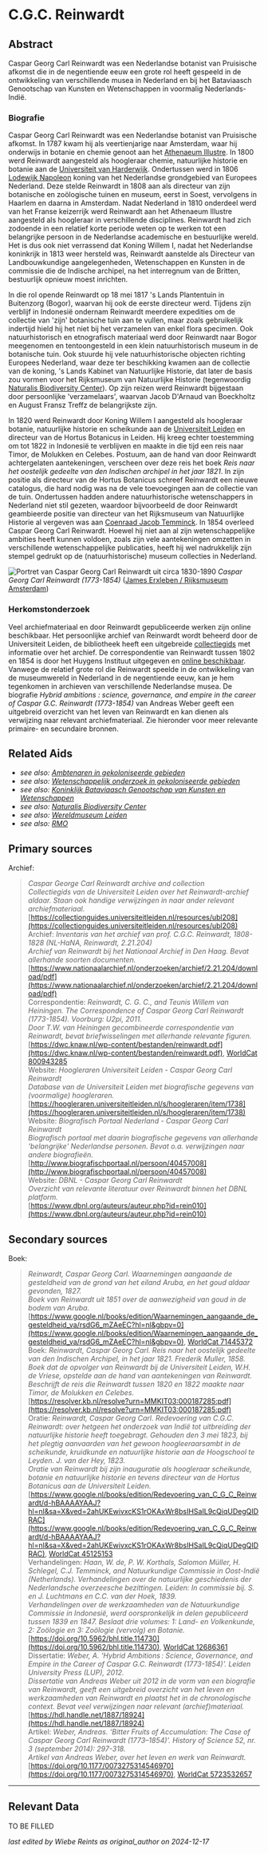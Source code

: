 
# C.G.C. Reinwardt


## Abstract

Caspar Georg Carl Reinwardt was een Nederlandse botanist van Pruisische afkomst die in de negentiende eeuw een grote rol heeft gespeeld in de ontwikkeling van verschillende musea in Nederland en bij het Bataviaasch Genootschap van Kunsten en Wetenschappen in voormalig Nederlands-Indië.

### Biografie

Caspar Georg Carl Reinwardt was een Nederlandse botanist van Pruisische afkomst. In 1787 kwam hij als veertienjarige naar Amsterdam, waar hij onderwijs in botanie en chemie genoot aan het [Athenaeum Illustre](http://www.wikidata.org/entity/Q505639). In 1800 werd Reinwardt aangesteld als hoogleraar chemie, natuurlijke historie en botanie aan de [Universiteit van Harderwijk](http://www.wikidata.org/entity/Q1816221). Ondertussen werd in 1806 [Lodewijk Napoleon](http://www.wikidata.org/entity/Q7729) koning van het Nederlandse grondgebied van Europees Nederland. Deze stelde Reinwardt in 1808 aan als directeur van zijn botanische en zoölogische tuinen en museum, eerst in Soest, vervolgens in Haarlem en daarna in Amsterdam. Nadat Nederland in 1810 onderdeel werd van het Franse keizerrijk werd Reinwardt aan het Athenaeum Illustre aangesteld als hoogleraar in verschillende disciplines. Reinwardt had zich zodoende in een relatief korte periode weten op te werken tot een belangrijke persoon in de Nederlandse academische en bestuurlijke wereld. Het is dus ook niet verrassend dat Koning Willem I, nadat het Nederlandse koninkrijk in 1813 weer hersteld was, Reinwardt aanstelde als Directeur van Landbouwkundige aangelegenheden, Wetenschappen en Kunsten in de commissie die de Indische archipel, na het interregnum van de Britten, bestuurlijk opnieuw moest inrichten.

In die rol opende Reinwardt op 18 mei 1817 's Lands Plantentuin in Buitenzorg (Bogor), waarvan hij ook de eerste directeur werd. Tijdens zijn verblijf in Indonesië ondernam Reinwardt meerdere expedities om de collectie van 'zijn' botanische tuin aan te vullen, maar zoals gebruikelijk indertijd hield hij het niet bij het verzamelen van enkel flora specimen. Ook natuurhistorisch en etnografisch materiaal werd door Reinwardt naar Bogor meegenomen en tentoongesteld in een klein natuurhistorisch museum in de botanische tuin. Ook stuurde hij vele natuurhistorische objecten richting Europees Nederland, waar deze ter beschikking kwamen aan de collectie van de koning, 's Lands Kabinet van Natuurlijke Historie, dat later de basis zou vormen voor het Rijksmuseum van Natuurlijke Historie (tegenwoordig [Naturalis Biodiversity Center](https://app.colonialcollections.nl/en/research-aids/https%3A%2F%2Fn2t%252Enet%2Fark%3A%2F27023%2Fb897e22a1eae224b0ca13b5ec14d51cb)). Op zijn reizen werd Reinwardt bijgestaan door persoonlijke 'verzamelaars', waarvan Jacob D'Arnaud van Boeckholtz en August Fransz Treffz de belangrijkste zijn.

In 1820 werd Reinwardt door Koning Willem I aangesteld als hoogleraar botanie, natuurlijke historie en scheikunde aan de [Universiteit Leiden](http://www.wikidata.org/entity/Q156598) en directeur van de Hortus Botanicus in Leiden. Hij kreeg echter toestemming om tot 1822 in Indonesië te verblijven en maakte in die tijd een reis naar Timor, de Molukken en Celebes. Postuum, aan de hand van door Reinwardt achtergelaten aantekeningen, verscheen over deze reis het boek _Reis naar het oostelijk gedeelte van den Indischen archipel in het jaar 1821_. In zijn positie als directeur van de Hortus Botanicus schreef Reinwardt een nieuwe catalogus, die hard nodig was na de vele toevoegingen aan de collectie van de tuin. Ondertussen hadden andere natuurhistorische wetenschappers in Nederland niet stil gezeten, waardoor bijvoorbeeld de door Reinwardt geambieerde positie van directeur van het Rijksmuseum van Natuurlijke Historie al vergeven was aan [Coenraad Jacob Temminck](http://www.wikidata.org/entity/Q31621). In 1854 overleed Caspar Georg Carl Reinwardt. Hoewel hij niet aan al zijn wetenschappelijke ambities heeft kunnen voldoen, zoals zijn vele aantekeningen omzetten in verschillende wetenschappelijke publicaties, heeft hij wel nadrukkelijk zijn stempel gedrukt op de (natuurhistorische) museum collecties in Nederland.

![Portret van Caspar Georg Carl Reinwardt uit circa 1830-1890](https://upload.wikimedia.org/wikipedia/commons/thumb/d/dc/Portret_van_Caspar_Georg_Carl_Reinwardt%2C_RP-P-1906-948.jpg/330px-Portret_van_Caspar_Georg_Carl_Reinwardt%2C_RP-P-1906-948.jpg)
_Caspar Georg Carl Reinwardt (1773-1854)_ ([James Erxleben / Rijksmuseum Amsterdam](https://commons.wikimedia.org/wiki/File:Portret_van_Caspar_Georg_Carl_Reinwardt,_RP-P-1906-948.jpg))

### Herkomstonderzoek

Veel archiefmateriaal en door Reinwardt gepubliceerde werken zijn online beschikbaar. Het persoonlijke archief van Reinwardt wordt beheerd door de Universiteit Leiden, de bibliotheek heeft een uitgebreide [collectiegids](https://collectionguides.universiteitleiden.nl/resources/ubl208) met informatie over het archief. De correspondentie van Reinwardt tussen 1802 en 1854 is door het Huygens Instituut uitgegeven en [online beschikbaar](https://dwc.knaw.nl/wp-content/bestanden/reinwardt.pdf). Vanwege de relatief grote rol die Reinwardt speelde in de ontwikkeling van de museumwereld in Nederland in de negentiende eeuw, kan je hem tegenkomen in archieven van verschillende Nederlandse musea. De biografie _Hybrid ambitions : science, governance, and empire in the career of Caspar G.C. Reinwardt (1773-1854)_ van Andreas Weber geeft een uitgebreid overzicht van het leven van Reinwardt en kan dienen als verwijzing naar relevant archiefmateriaal. Zie hieronder voor meer relevante primaire- en secundaire bronnen.


## Related Aids

 - _see also: [Ambtenaren in gekoloniseerde gebieden](niveau2/Dutch/CivilServants_20240320.yml)_  
 - _see also: [Wetenschappelijk onderzoek in gekoloniseerde gebieden](niveau2/Dutch/Science_20240814.yml)_  
 - _see also: [Koninklijk Bataviaasch Genootschap van Kunsten en Wetenschappen](niveau3/Dutch/BGKW_20240827.yml)_  
 - _see also: [Naturalis Biodiversity Center](niveau3/Dutch/Naturalis_20240710.yml)_  
 - _see also: [Wereldmuseum Leiden](niveau3/Dutch/WMLeiden_20240327.yml)_  
 - _see also: [RMO](niveau3/Dutch/RMO_20241106.yml)_  

## Primary sources

Archief:
  > *Caspar George Carl Reinwardt archive and collection*  
> _Collectiegids van de Universiteit Leiden over het Reinwardt-archief aldaar. Staan ook handige verwijzingen in naar ander relevant archiefmateriaal._  
> [https://collectionguides.universiteitleiden.nl/resources/ubl208](https://collectionguides.universiteitleiden.nl/resources/ubl208)  
Archief:
  > *Inventaris van het archief van prof. C.G.C. Reinwardt, 1808-1828 (NL-HaNA, Reinwardt, 2.21.204)*  
> _Archief van Reinwardt bij het Nationaal Archief in Den Haag. Bevat allerhande soorten documenten._  
> [https://www.nationaalarchief.nl/onderzoeken/archief/2.21.204/download/pdf](https://www.nationaalarchief.nl/onderzoeken/archief/2.21.204/download/pdf)  
Correspondentie:
  > *Reinwardt, C. G. C., and Teunis Willem van Heiningen. The Correspondence of Caspar Georg Carl Reinwardt (1773-1854). Voorburg: U2pi, 2011.*  
> _Door T.W. van Heiningen gecombineerde correspondentie van Reinwardt, bevat briefwisselingen met allerhande relevante figuren._  
> [https://dwc.knaw.nl/wp-content/bestanden/reinwardt.pdf](https://dwc.knaw.nl/wp-content/bestanden/reinwardt.pdf), [WorldCat 800943285](https://search.worldcat.org/title/800943285)  
Website:
  > *Hoogleraren Universiteit Leiden - Caspar Georg Carl Reinwardt*  
> _Database van de Universiteit Leiden met biografische gegevens van (voormalige) hoogleraren._  
> [https://hoogleraren.universiteitleiden.nl/s/hoogleraren/item/1738](https://hoogleraren.universiteitleiden.nl/s/hoogleraren/item/1738)  
Website:
  > *Biografisch Portaal Nederland - Caspar Georg Carl Reinwardt*  
> _Biografisch portaal met daarin biografische gegevens van allerhande 'belangrijke' Nederlandse personen. Bevat o.a. verwijzingen naar andere biografieën._  
> [http://www.biografischportaal.nl/persoon/40457008](http://www.biografischportaal.nl/persoon/40457008)  
Website:
  > *DBNL - Caspar Georg Carl Reinwardt*  
> _Overzicht van relevante literatuur over Reinwardt binnen het DBNL platform._  
> [https://www.dbnl.org/auteurs/auteur.php?id=rein010](https://www.dbnl.org/auteurs/auteur.php?id=rein010)  
## Secondary sources

Boek:
  > *Reinwardt, Caspar Georg Carl. Waarnemingen aangaande de gesteldheid van de grond van het eiland Aruba, en het goud aldaar gevonden, 1827.*  
> _Boek van Reinwardt uit 1851 over de aanwezigheid van goud in de bodem van Aruba._  
> [https://www.google.nl/books/edition/Waarnemingen_aangaande_de_gesteldheid_va/rsdG6_mZAeEC?hl=nl&gbpv=0](https://www.google.nl/books/edition/Waarnemingen_aangaande_de_gesteldheid_va/rsdG6_mZAeEC?hl=nl&gbpv=0), [WorldCat 71445372](https://search.worldcat.org/title/71445372)  
Boek:
  > *Reinwardt, Caspar Georg Carl. Reis naar het oostelijk gedeelte van den Indischen Archipel, in het jaar 1821. Frederik Muller, 1858.*  
> _Boek dat de opvolger van Reinwardt bij de Universiteit Leiden, W.H. de Vriese, opstelde aan de hand van aantekeningen van Reinwardt. Beschrijft de reis die Reinwardt tussen 1820 en 1822 maakte naar Timor, de Molukken en Celebes._  
> [https://resolver.kb.nl/resolve?urn=MMKIT03:000187285:pdf](https://resolver.kb.nl/resolve?urn=MMKIT03:000187285:pdf)  
Oratie:
  > *Reinwardt, Caspar Georg Carl. Redevoering van C.G.C. Reinwardt: over hetgeen het onderzoek van Indië tot uitbreiding der natuurlijke historie heeft toegebragt. Gehouden den 3 mei 1823, bij het plegtig aanvaarden van het gewoon hoogleeraarsambt in de scheikunde, kruidkunde en natuurlijke historie aan de Hoogschool te Leyden. J. van der Hey, 1823.*  
> _Oratie van Reinwardt bij zijn inauguratie als hoogleraar scheikunde, botanie en natuurlijke historie en tevens directeur van de Hortus Botanicus aan de Universiteit Leiden._  
> [https://www.google.nl/books/edition/Redevoering_van_C_G_C_Reinwardt/d-hBAAAAYAAJ?hl=nl&sa=X&ved=2ahUKEwivxcKS1rOKAxWr8bsIHSaIL9cQiqUDegQIDRAC](https://www.google.nl/books/edition/Redevoering_van_C_G_C_Reinwardt/d-hBAAAAYAAJ?hl=nl&sa=X&ved=2ahUKEwivxcKS1rOKAxWr8bsIHSaIL9cQiqUDegQIDRAC), [WorldCat 45125153](https://search.worldcat.org/title/45125153)  
Verhandelingen:
  > *Haan, W. de, P. W. Korthals, Salomon Müller, H. Schlegel, C.J. Temminck, and Natuurkundige Commissie in Oost-Indië (Netherlands). Verhandelingen over de natuurlijke geschiedenis der Nederlandsche overzeesche bezittingen. Leiden: In commissie bij. S. en J. Luchtmans en C.C. van der Hoek, 1839.*  
> _Verhandelingen over de werkzaamheden van de Natuurkundige Commissie in Indonesië, werd oorspronkelijk in delen gepubliceerd tussen 1839 en 1847. Beslaat drie volumes: 1: Land- en Volkenkunde, 2: Zoölogie en 3: Zoölogie (vervolg) en Botanie._  
> [https://doi.org/10.5962/bhl.title.114730](https://doi.org/10.5962/bhl.title.114730), [WorldCat 12686361](https://search.worldcat.org/title/12686361)  
Dissertatie:
  > *Weber, A. ‘Hybrid Ambitions : Science, Governance, and Empire in the Career of Caspar G.C. Reinwardt (1773-1854)’. Leiden University Press (LUP), 2012.*  
> _Dissertatie van Andreas Weber uit 2012 in de vorm van een biografie van Reinwardt, geeft een uitgebreid overzicht van het leven en werkzaamheden van Reinwardt en plaatst het in de chronologische context. Bevat veel verwijzingen naar relevant (archief)materiaal._  
> [https://hdl.handle.net/1887/18924](https://hdl.handle.net/1887/18924)  
Artikel:
  > *Weber, Andreas. ‘Bitter Fruits of Accumulation: The Case of Caspar Georg Carl Reinwardt (1773–1854)’. History of Science 52, nr. 3 (september 2014): 297-318.*  
> _Artikel van Andreas Weber, over het leven en werk van Reinwardt._  
> [https://doi.org/10.1177/0073275314546970](https://doi.org/10.1177/0073275314546970), [WorldCat 5723532657](https://search.worldcat.org/title/5723532657)  


---
## Relevant Data 
TO BE FILLED

_last edited by Wiebe Reints as original_author on 2024-12-17_
        